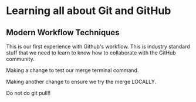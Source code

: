 # Learning all about Git and GitHub

## Modern Workflow Techniques

This is our first experience with Github's workflow. This is industry standard stuff that we need to learn to know how to collaborate with the GitHub community.

Making a change to test our merge terminal command.

Making another change to ensure we try the merge LOCALLY.

Do not do git pull!!